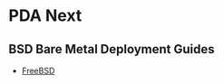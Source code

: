 # PDA Next

## BSD Bare Metal Deployment Guides

- [FreeBSD](https://github.com/PowerDNS-Admin/pda-next/blob/main/docs/wiki/deployment/bare-metal/bsd/freebsd.md)

